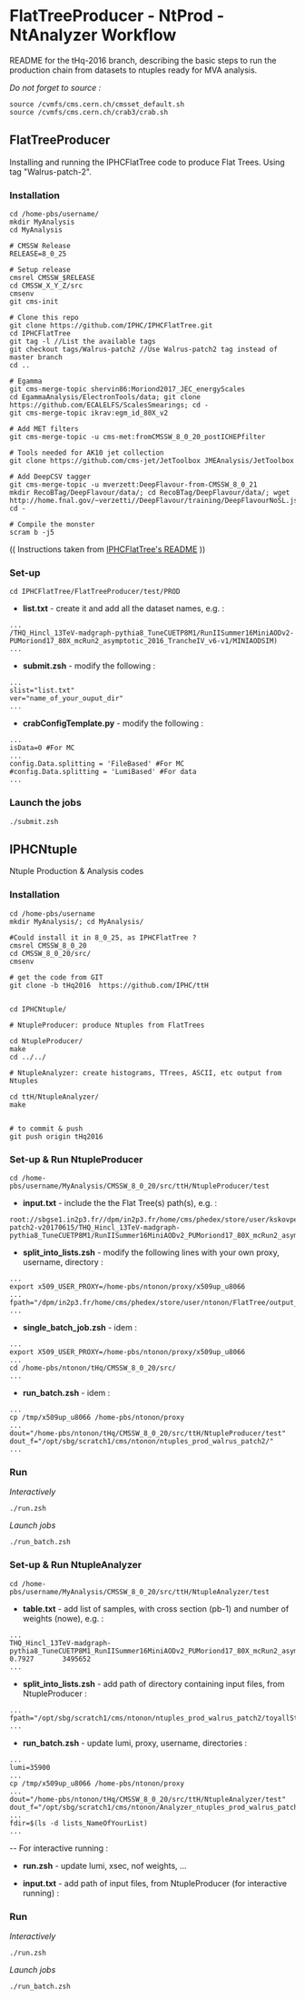 # FlatTreeProducer - NtProd - NtAnalyzer Workflow

README for the tHq-2016 branch, describing the basic steps to run the production chain from datasets to ntuples ready for MVA analysis.

*Do not forget to source :*
```
source /cvmfs/cms.cern.ch/cmsset_default.sh
source /cvmfs/cms.cern.ch/crab3/crab.sh
```

## FlatTreeProducer

Installing and running the IPHCFlatTree code to produce Flat Trees. Using tag "Walrus-patch-2".

### Installation

```
cd /home-pbs/username/
mkdir MyAnalysis
cd MyAnalysis

# CMSSW Release
RELEASE=8_0_25

# Setup release
cmsrel CMSSW_$RELEASE
cd CMSSW_X_Y_Z/src
cmsenv
git cms-init

# Clone this repo
git clone https://github.com/IPHC/IPHCFlatTree.git
cd IPHCFlatTree
git tag -l //List the available tags
git checkout tags/Walrus-patch2 //Use Walrus-patch2 tag instead of master branch
cd ..

# Egamma
git cms-merge-topic shervin86:Moriond2017_JEC_energyScales
cd EgammaAnalysis/ElectronTools/data; git clone https://github.com/ECALELFS/ScalesSmearings; cd -
git cms-merge-topic ikrav:egm_id_80X_v2

# Add MET filters
git cms-merge-topic -u cms-met:fromCMSSW_8_0_20_postICHEPfilter

# Tools needed for AK10 jet collection
git clone https://github.com/cms-jet/JetToolbox JMEAnalysis/JetToolbox 

# Add DeepCSV tagger
git cms-merge-topic -u mverzett:DeepFlavour-from-CMSSW_8_0_21
mkdir RecoBTag/DeepFlavour/data/; cd RecoBTag/DeepFlavour/data/; wget http://home.fnal.gov/~verzetti//DeepFlavour/training/DeepFlavourNoSL.json; cd -

# Compile the monster
scram b -j5
```

(( Instructions taken from [IPHCFlatTree's README](https://github.com/IPHC/IPHCFlatTree/tree/Walrus-patch2) ))


### Set-up


```
cd IPHCFlatTree/FlatTreeProducer/test/PROD
```
* **list.txt** - create it and add all the dataset names, e.g. : 

```
...
/THQ_Hincl_13TeV-madgraph-pythia8_TuneCUETP8M1/RunIISummer16MiniAODv2-PUMoriond17_80X_mcRun2_asymptotic_2016_TrancheIV_v6-v1/MINIAODSIM)
...
```

* **submit.zsh** - modify the following :

```
...
slist="list.txt"
ver="name_of_your_ouput_dir"
...
```

* **crabConfigTemplate.py** - modify the following :

```
...
isData=0 #For MC
...
config.Data.splitting = 'FileBased' #For MC
#config.Data.splitting = 'LumiBased' #For data
...
```


### Launch the jobs

```
./submit.zsh
```


## IPHCNtuple

Ntuple Production & Analysis codes

### Installation

```
cd /home-pbs/username
mkdir MyAnalysis/; cd MyAnalysis/

#Could install it in 8_0_25, as IPHCFlatTree ?
cmsrel CMSSW_8_0_20
cd CMSSW_8_0_20/src/
cmsenv

# get the code from GIT
git clone -b tHq2016  https://github.com/IPHC/ttH


cd IPHCNtuple/

# NtupleProducer: produce Ntuples from FlatTrees

cd NtupleProducer/
make
cd ../../

# NtupleAnalyzer: create histograms, TTrees, ASCII, etc output from Ntuples

cd ttH/NtupleAnalyzer/
make


# to commit & push 
git push origin tHq2016
```

### Set-up & Run NtupleProducer


```
cd /home-pbs/username/MyAnalysis/CMSSW_8_0_20/src/ttH/NtupleProducer/test
```

* **input.txt** - include the the Flat Tree(s) path(s), e.g. : 

```
root://sbgse1.in2p3.fr//dpm/in2p3.fr/home/cms/phedex/store/user/kskovpen/FlatTree/Walrus-patch2-v20170615/THQ_Hincl_13TeV-madgraph-pythia8_TuneCUETP8M1/RunIISummer16MiniAODv2_PUMoriond17_80X_mcRun2_asymptotic_2016_TrancheIV_v6_v1_MINIAODSIM/170615_174912/0000/output_1.root
```

* **split_into_lists.zsh** - modify the following lines with your own proxy, username, directory :

```
...
export x509_USER_PROXY=/home-pbs/ntonon/proxy/x509up_u8066
...
fpath="/dpm/in2p3.fr/home/cms/phedex/store/user/ntonon/FlatTree/output_dir/"
...
```


* **single_batch_job.zsh** - idem : 

```
...
export X509_USER_PROXY=/home-pbs/ntonon/proxy/x509up_u8066
...
cd /home-pbs/ntonon/tHq/CMSSW_8_0_20/src/
...
```

* **run_batch.zsh** - idem : 

```
...
cp /tmp/x509up_u8066 /home-pbs/ntonon/proxy
...
dout="/home-pbs/ntonon/tHq/CMSSW_8_0_20/src/ttH/NtupleProducer/test"
dout_f="/opt/sbg/scratch1/cms/ntonon/ntuples_prod_walrus_patch2/"
...
```

### Run

*Interactively*

```
./run.zsh
```

*Launch jobs*

```
./run_batch.zsh
```


### Set-up & Run NtupleAnalyzer


```
cd /home-pbs/username/MyAnalysis/CMSSW_8_0_20/src/ttH/NtupleAnalyzer/test
```
* **table.txt** - add list of samples, with cross section (pb-1) and number of weights (nowe), e.g. : 

```
...
THQ_Hincl_13TeV-madgraph-pythia8_TuneCUETP8M1_RunIISummer16MiniAODv2_PUMoriond17_80X_mcRun2_asymptotic_2016_TrancheIV_v6_v1_MINIAODSIM_0000       0.7927       3495652
...
```


* **split_into_lists.zsh** - add path of directory containing input files, from NtupleProducer : 

```
...
fpath="/opt/sbg/scratch1/cms/ntonon/ntuples_prod_walrus_patch2/toyallStat/"
...
```

* **run_batch.zsh** - update lumi, proxy, username, directories : 

```
...
lumi=35900
...
cp /tmp/x509up_u8066 /home-pbs/ntonon/proxy
...
dout="/home-pbs/ntonon/tHq/CMSSW_8_0_20/src/ttH/NtupleAnalyzer/test"
dout_f="/opt/sbg/scratch1/cms/ntonon/Analyzer_ntuples_prod_walrus_patch2/"
...
fdir=$(ls -d lists_NameOfYourList)
...
```

-- For interactive running : 

* **run.zsh** - update lumi, xsec, nof weights, ... 

* **input.txt** - add path of input files, from NtupleProducer (for interactive running) : 


### Run

*Interactively*

```
./run.zsh
```

*Launch jobs*

```
./run_batch.zsh
```

